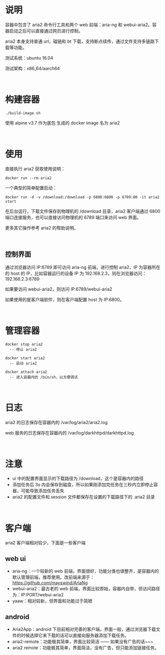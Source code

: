 # 说明
容器中包含了 aria2 命令行工具和两个 web 前端：aria-ng 和 webui-aria2。容器启动之后可以直接通过网页进行控制。

aria2 本身支持普通 url，磁链和 bt 下载，支持断点续传，通过文件支持多链路下载等功能。

测试系统：ubuntu 16.04

测试架构：x86_64/aarch64

<br>

# 构建容器
```
./build-image.sh
```
使用 alpine v3.7 作为底包
生成的 docker image 名为 aria2

<br>


# 使用
直接执行 aria2 获取使用说明：
```
docker run --rm aria2
```

一个典型的简单配置启动：
```
docker run -d -v /download:/download -p 6800:6800 -p 6789:80 -it aria2 start
```
在后台运行，下载文件保存到物理机的 /download 目录，aria2 客户端通过 6800 端口连接服务，也可以直接访问物理机的 6789 端口来访问 web 界面。

更多其它操作参考 aria2 的帮助说明。

<br>

## 控制界面
通过浏览器访问 IP:6789 即可访问 aria-ng 前端，进行控制 aria2，IP 为容器所在的 host 的 IP，比如容器运行的设备 IP 为 192.168.2.3，则在浏览器访问：192.168.2.3:6789

如果要访问 webui-aria2，则访问 IP:6789/webui-aria2

如果使用的是客户端软件，则在客户端配置 host 为 IP:6800。

<br>


# 管理容器
```
docker stop aria2
  -- 停止 aria2
  
docker start aria2
  -- 启动 aria2
  
docker attach aria2
  -- 进入容器内的 /bin/sh，以方便调试
```

<br>


# 日志
aria2 的日志保存在容器内的 /var/log/aria2/aria2.log

web 服务的日志保存在容器内的 /var/log/darkhttpd/darkhttpd.log

<br>

# 注意
- ui 中的配置界面显示的下载路径为 /download，这个是容器内的路径
- 添加任务后 3s 内会保存到磁盘，所以如果刚添加完任务在三秒内立即停止容器，可能导致添加任务丢失
- aria2 的配置文件和 session 文件都保存在设置的下载路径下的 .aria2 目录


<br>

# 客户端
aria2 客户端相对较少，下面是一些客户端
## web ui
- aria-ng：一个较新的 web 前端，界面很好，功能分类也很整齐，是容器内的默认管理前端，推荐使用。改前端来源于：https://github.com/mayswind/AriaNg
- webui-aria2：最古老的 web 前端，界面比较原始，容器内自带，但访问路径为：IP:PORT/webui-aria2
- yaaw：相对较新，但界面和功能过于简陋

## android
- Aria2App：android 下目前相对完善的客户端，界面一般，通过浏览器下载文件的时候选择它来下载的话可以直接向服务器添加下载任务。
- aria2-remote：功能极其简单，界面比较简洁 —— 如果没有广告的话~~~
- aria2 remote：功能极其简单，界面简洁，没有广告，但只能添加链接任务。
